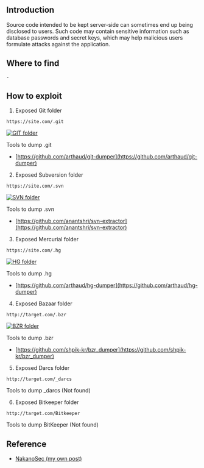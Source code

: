 
## Introduction

[](https://github.com/daffainfo/AllAboutBugBounty/blob/master/Exposed%20Source%20Code.md#introduction)

Source code intended to be kept server-side can sometimes end up being disclosed to users. Such code may contain sensitive information such as database passwords and secret keys, which may help malicious users formulate attacks against the application.

## Where to find

[](https://github.com/daffainfo/AllAboutBugBounty/blob/master/Exposed%20Source%20Code.md#where-to-find)

`-`

## How to exploit

[](https://github.com/daffainfo/AllAboutBugBounty/blob/master/Exposed%20Source%20Code.md#how-to-exploit)

1. Exposed Git folder

```
https://site.com/.git
```

[![GIT folder](https://camo.githubusercontent.com/834fd16c5579a2b14d518067908c1ab54ddc0e63424dc5951149175c02933b62/68747470733a2f2f312e62702e626c6f6773706f742e636f6d2f2d77545a4f75554c61714e772f586c6949396a53307733492f41414141414141414154412f565a787337564c355043593846646e6f4b61456a5336415770636a6f4a7a344d67434c63424741735948512f73313630302f312e706e67)](https://camo.githubusercontent.com/834fd16c5579a2b14d518067908c1ab54ddc0e63424dc5951149175c02933b62/68747470733a2f2f312e62702e626c6f6773706f742e636f6d2f2d77545a4f75554c61714e772f586c6949396a53307733492f41414141414141414154412f565a787337564c355043593846646e6f4b61456a5336415770636a6f4a7a344d67434c63424741735948512f73313630302f312e706e67)

Tools to dump .git

- [https://github.com/arthaud/git-dumper](https://github.com/arthaud/git-dumper)

2. Exposed Subversion folder

```
https://site.com/.svn
```

[![SVN folder](https://camo.githubusercontent.com/734e9c824eb1cdfcf7920945656a02e882b5e191acf8ddc13a3ad04ee50b21d4/68747470733a2f2f312e62702e626c6f6773706f742e636f6d2f2d3562435f4568465368676b2f586c694a71697738704a492f41414141414141414154492f3248687258304561334d77513630417832747a4e70724e76756c676750725a4141434c63424741735948512f73313630302f312e706e67)](https://camo.githubusercontent.com/734e9c824eb1cdfcf7920945656a02e882b5e191acf8ddc13a3ad04ee50b21d4/68747470733a2f2f312e62702e626c6f6773706f742e636f6d2f2d3562435f4568465368676b2f586c694a71697738704a492f41414141414141414154492f3248687258304561334d77513630417832747a4e70724e76756c676750725a4141434c63424741735948512f73313630302f312e706e67)

Tools to dump .svn

- [https://github.com/anantshri/svn-extractor](https://github.com/anantshri/svn-extractor)

3. Exposed Mercurial folder

```
https://site.com/.hg
```

[![HG folder](https://camo.githubusercontent.com/4a9de31110a9379fa29f120c1216221605d9cdca5a97e8dc77b10429bf6ddb92/68747470733a2f2f312e62702e626c6f6773706f742e636f6d2f2d344661715565546c76346b2f586c694b48424f70676d492f41414141414141414154512f734c6477687653462d4a676e30574635502d506f754c70367554654855414f5741434c63424741735948512f73313630302f312e706e67)](https://camo.githubusercontent.com/4a9de31110a9379fa29f120c1216221605d9cdca5a97e8dc77b10429bf6ddb92/68747470733a2f2f312e62702e626c6f6773706f742e636f6d2f2d344661715565546c76346b2f586c694b48424f70676d492f41414141414141414154512f734c6477687653462d4a676e30574635502d506f754c70367554654855414f5741434c63424741735948512f73313630302f312e706e67)

Tools to dump .hg

- [https://github.com/arthaud/hg-dumper](https://github.com/arthaud/hg-dumper)

4. Exposed Bazaar folder

```
http://target.com/.bzr
```

[![BZR folder](https://camo.githubusercontent.com/6f8c0b4ee2d4d7d6d085e99bde0f25506fd7137d1404237dc19d65ba68839269/68747470733a2f2f312e62702e626c6f6773706f742e636f6d2f2d3637574f5f6b4c5f6942382f586c694b6c316a676741492f41414141414141414154632f6d57427737696771303545644b52334a5a6d6258594e344c716a70424f72455367434c63424741735948512f73313630302f312e706e67)](https://camo.githubusercontent.com/6f8c0b4ee2d4d7d6d085e99bde0f25506fd7137d1404237dc19d65ba68839269/68747470733a2f2f312e62702e626c6f6773706f742e636f6d2f2d3637574f5f6b4c5f6942382f586c694b6c316a676741492f41414141414141414154632f6d57427737696771303545644b52334a5a6d6258594e344c716a70424f72455367434c63424741735948512f73313630302f312e706e67)

Tools to dump .bzr

- [https://github.com/shpik-kr/bzr_dumper](https://github.com/shpik-kr/bzr_dumper)

5. Exposed Darcs folder

```
http://target.com/_darcs
```

Tools to dump _darcs (Not found)

6. Exposed Bitkeeper folder

```
http://target.com/Bitkeeper
```

Tools to dump BitKeeper (Not found)

## Reference

[](https://github.com/daffainfo/AllAboutBugBounty/blob/master/Exposed%20Source%20Code.md#reference)

- [NakanoSec (my own post)](https://www.nakanosec.com/2020/02/exposed-source-code-pada-website.html)


